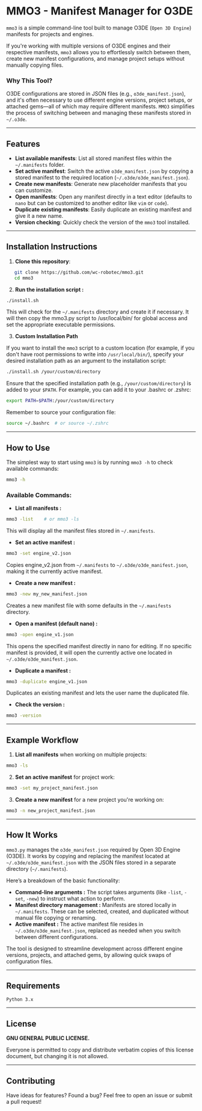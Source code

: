 # MMO3 - Manifest Manager for O3DE

`mmo3` is a simple command-line tool built to manage O3DE (`Open 3D Engine`) manifests for projects and engines.

If you're working with multiple versions of O3DE engines and their respective manifests, `mmo3` allows you to effortlessly switch between them, create new manifest configurations, and manage project setups without manually copying files.

### Why This Tool?
O3DE configurations are stored in JSON files (e.g., `o3de_manifest.json`), and it's often necessary to use different engine versions, project setups, or attached gems—all of which may require different manifests. `MMO3` simplifies the process of switching between and managing these manifests stored in `~/.o3de`.

---

## Features

- **List available manifests**: List all stored manifest files within the `~/.manifests` folder.
- **Set active manifest**: Switch the active `o3de_manifest.json` by copying a stored manifest to the required location (`~/.o3de/o3de_manifest.json`).
- **Create new manifests**: Generate new placeholder manifests that you can customize.
- **Open manifests**: Open any manifest directly in a text editor (defaults to `nano` but can be customized to another editor like `vim` or `code`).
- **Duplicate existing manifests**: Easily duplicate an existing manifest and give it a new name.
- **Version checking**: Quickly check the version of the `mmo3` tool installed.

---

## Installation Instructions

1. **Clone this repository**:
```bash
   git clone https://github.com/wc-robotec/mmo3.git
   cd mmo3
```

2. **Run the installation script :**
```bash
./install.sh
```
This will check for the `~/.manifests` directory and create it if necessary. It will then copy the mmo3.py script to /usr/local/bin/ for global access and set the appropriate executable permissions.     

3. **Custom Installation Path**

If you want to install the `mmo3` script to a custom location (for example, if you don't have root permissions to write into `/usr/local/bin/`), specify your desired installation path as an argument to the installation script: 
```bash
./install.sh /your/custom/directory
```

Ensure that the specified installation path (e.g., `/your/custom/directory`) is added to your `$PATH`. For example, you can add it to your .bashrc or .zshrc: 
```bash
export PATH=$PATH:/your/custom/directory
```

Remember to source your configuration file: 
```bash
source ~/.bashrc  # or source ~/.zshrc
```

---

## How to Use 

The simplest way to start using `mmo3` is by running `mmo3 -h` to check available commands: 
```bash
mmo3 -h
```

### Available Commands: 

- **List all manifests :** 
```bash
mmo3 -list    # or mmo3 -ls
```
This will display all the manifest files stored in `~/.manifests`. 

- **Set an active manifest :** 
```bash
mmo3 -set engine_v2.json
```
Copies engine_v2.json from `~/.manifests` to `~/.o3de/o3de_manifest.json`, making it the currently active manifest. 

- **Create a new manifest :** 
```bash
mmo3 -new my_new_manifest.json
```
Creates a new manifest file with some defaults in the `~/.manifests` directory. 

- **Open a manifest (default nano) :** 
```bash
mmo3 -open engine_v1.json
```
This opens the specified manifest directly in nano for editing. If no specific manifest is provided, it will open the currently active one located in `~/.o3de/o3de_manifest.json`. 

- **Duplicate a manifest :** 
```bash
mmo3 -duplicate engine_v1.json
```
Duplicates an existing manifest and lets the user name the duplicated file. 

- **Check the version :** 
```bash
mmo3 -version
```

---

## Example Workflow 
1. **List all manifests** when working on multiple projects: 
```bash
mmo3 -ls
```
2. **Set an active manifest** for project work: 
```bash
mmo3 -set my_project_manifest.json
```
3. **Create a new manifest** for a new project you're working on: 
```bash
mmo3 -n new_project_manifest.json
```

---

## How It Works 

`mmo3.py` manages the `o3de_manifest.json` required by Open 3D Engine (O3DE). It works by copying and replacing the manifest located at `~/.o3de/o3de_manifest.json` with the JSON files stored in a separate directory (`~/.manifests`). 

Here’s a breakdown of the basic functionality: 

- **Command-line arguments :** The script takes arguments (like `-list`, `-set`, `-new`) to instruct what action to perform.
- **Manifest directory management :** Manifests are stored locally in `~/.manifests`. These can be selected, created, and duplicated without manual file copying or renaming.
- **Active manifest :** The active manifest file resides in `~/.o3de/o3de_manifest.json`, replaced as needed when you switch between different configurations.

The tool is designed to streamline development across different engine versions, projects, and attached gems, by allowing quick swaps of configuration files. 

---

## Requirements
    Python 3.x
---

## License 

**GNU GENERAL PUBLIC LICENSE.**

Everyone is permitted to copy and distribute verbatim copies
of this license document, but changing it is not allowed.

---

## Contributing
Have ideas for features? Found a bug? Feel free to open an issue or submit a pull request! 
